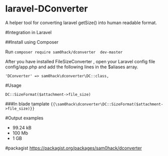 # laravel-DConverter
A helper tool for converting laravel getSize() into human readable format.

#Integration in Laravel

##Install using Composer

Run `composer require sam0hack/dconverter  dev-master`

After you have installed FileSizeConverter , open your Laravel config file config/app.php and add the following lines in the $aliases array.

`'DConverter' => sam0hack\dconverter\DC::class,`

#Usage

`DC::SizeFormat($attachment->file_size)`

###In blade tamplate
`{{\sam0hack\dconverter\DC::SizeFormat($attachment->file_size)}}`

#Output examples
* 99.24 kB
* 100 Mb
* 1 GB

#packagist
https://packagist.org/packages/sam0hack/dconverter

